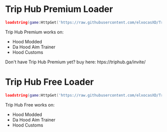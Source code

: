 # Trip Hub Premium Loader

```lua
loadstring(game:HttpGet('https://raw.githubusercontent.com/elxocasXD/Trip-Hub/main/Premium%20Loader.lua'))()
```
Trip Hub Premium works on:
- Hood Modded
- Da Hood Aim Trainer
- Hood Customs

Don't have Trip Hub Premium yet? buy here:
htps://triphub.ga/invite/

# Trip Hub Free Loader

```lua
loadstring(game:HttpGet('https://raw.githubusercontent.com/elxocasXD/Trip-Hub/main/Free%20Loader.lua'))()
```
Trip Hub Free works on:
- Hood Modded
- Da Hood Aim Trainer
- Hood Customs
